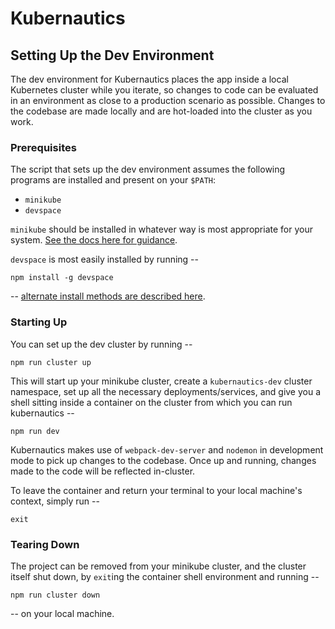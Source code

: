 # Kubernautics

## Setting Up the Dev Environment
The dev environment for Kubernautics places the app inside a local Kubernetes cluster while you iterate, so changes to code can be evaluated in an environment as close to a production scenario as possible. Changes to the codebase are made locally and are hot-loaded into the cluster as you work.

### Prerequisites
The script that sets up the dev environment assumes the following programs are installed and present on your `$PATH`:
- `minikube`
- `devspace`

`minikube` should be installed in whatever way is most appropriate for your system. [See the docs here for guidance](https://minikube.sigs.k8s.io/docs/start/).

`devspace` is most easily installed by running --
```
npm install -g devspace
```
-- [alternate install methods are described here](https://www.devspace.sh/docs/getting-started/installation).
### Starting Up
You can set up the dev cluster by running --

```
npm run cluster up
```
This will start up your minikube cluster, create a `kubernautics-dev` cluster namespace, set up all the necessary deployments/services, and give you a shell sitting inside a container on the cluster from which you can run kubernautics --
```
npm run dev
```
Kubernautics makes use of `webpack-dev-server` and `nodemon` in development mode to pick up changes to the codebase. Once up and running, changes made to the code will be reflected in-cluster.

To leave the container and return your terminal to your local machine's context, simply run --
```
exit
```

### Tearing Down
The project can be removed from your minikube cluster, and the cluster itself shut down, by `exit`ing the container shell environment and running --
```
npm run cluster down
```
-- on your local machine.
